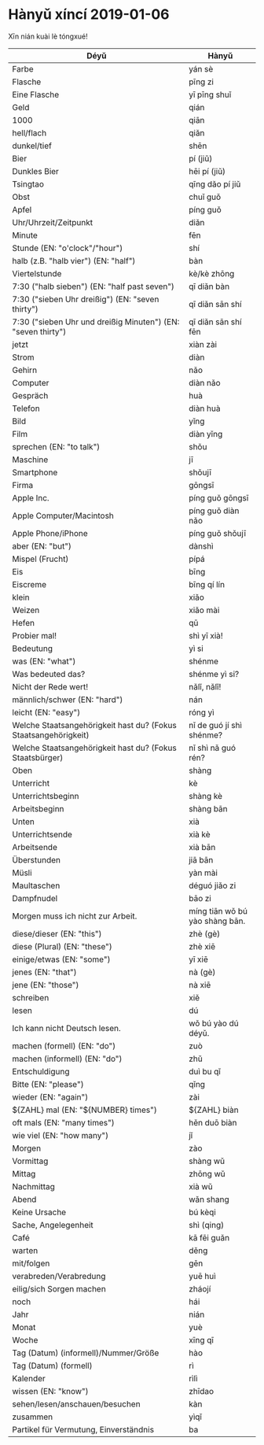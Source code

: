 # Hànyǔ xíncí 2019-01-06

Xīn nián kuài lè tóngxué!

| Déyǔ                                                            | Hànyǔ                          |
| --------------------------------------------------------------- | ------------------------------ |
| Farbe                                                           | yán sè                         |
| Flasche                                                         | pīng zi                        |
| Eine Flasche                                                    | yī pīng shuǐ                   |
| Geld                                                            | qián                           |
| 1000                                                            | qiān                           |
| hell/flach                                                      | qiǎn                           |
| dunkel/tief                                                     | shēn                           |
| Bier                                                            | pí (jiǔ)                       |
| Dunkles Bier                                                    | hēi pí (jiǔ)                   |
| Tsingtao                                                        | qīng dǎo pí jiǔ                |
| Obst                                                            | chuǐ guǒ                       |
| Apfel                                                           | píng guǒ                       |
| Uhr/Uhrzeit/Zeitpunkt                                           | diǎn                           |
| Minute                                                          | fēn                            |
| Stunde (EN: "o'clock"/"hour")                                   | shí                            |
| halb (z.B. "halb vier") (EN: "half")                            | bàn                            |
| Viertelstunde                                                   | kè/kè zhōng                    |
| 7:30 ("halb sieben") (EN: "half past seven")                    | qī diǎn bàn                    |
| 7:30 ("sieben Uhr dreißig") (EN: "seven thirty")                | qī diǎn sān shí                |
| 7:30 ("sieben Uhr und dreißig Minuten") (EN: "seven thirty")    | qī diǎn sān shí fēn            |
| jetzt                                                           | xiàn zài                       |
| Strom                                                           | diàn                           |
| Gehirn                                                          | nǎo                            |
| Computer                                                        | diàn nǎo                       |
| Gespräch                                                        | huà                            |
| Telefon                                                         | diàn huà                       |
| Bild                                                            | yǐng                           |
| Film                                                            | diàn yǐng                      |
| sprechen (EN: "to talk")                                        | shǒu                           |
| Maschine                                                        | jī                             |
| Smartphone                                                      | shǒujī                         |
| Firma                                                           | gōngsī                         |
| Apple Inc.                                                      | píng guǒ gōngsī                |
| Apple Computer/Macintosh                                        | píng guǒ diàn nǎo              |
| Apple Phone/iPhone                                              | píng guǒ shǒujī                |
| aber (EN: "but")                                                | dànshì                         |
| Mispel (Frucht)                                                 | pípá                           |
| Eis                                                             | bīng                           |
| Eiscreme                                                        | bīng qí lín                    |
| klein                                                           | xiǎo                           |
| Weizen                                                          | xiǎo mài                       |
| Hefen                                                           | qū                             |
| Probier mal!                                                    | shì yī xià!                    |
| Bedeutung                                                       | yì si                          |
| was (EN: "what")                                                | shénme                         |
| Was bedeuted das?                                               | shénme yì si?                  |
| Nicht der Rede wert!                                            | nǎlǐ, nǎlǐ!                    |
| männlich/schwer (EN: "hard")                                    | nán                            |
| leicht (EN: "easy")                                             | róng yì                        |
| Welche Staatsangehörigkeit hast du? (Fokus Staatsangehörigkeit) | nǐ de guó jí shì shénme?       |
| Welche Staatsangehörigkeit hast du? (Fokus Staatsbürger)        | nǐ shì nǎ guó rén?             |
| Oben                                                            | shàng                          |
| Unterricht                                                      | kè                             |
| Unterrichtsbeginn                                               | shàng kè                       |
| Arbeitsbeginn                                                   | shàng bān                      |
| Unten                                                           | xià                            |
| Unterrichtsende                                                 | xià kè                         |
| Arbeitsende                                                     | xià bān                        |
| Überstunden                                                     | jiā bān                        |
| Müsli                                                           | yàn mài                        |
| Maultaschen                                                     | déguó jiǎo zi                  |
| Dampfnudel                                                      | bāo zi                         |
| Morgen muss ich nicht zur Arbeit.                               | míng tiān wǒ bú yào shàng bān. |
| diese/dieser (EN: "this")                                       | zhè (gè)                       |
| diese (Plural) (EN: "these")                                    | zhè xiē                        |
| einige/etwas (EN: "some")                                       | yī xiē                         |
| jenes (EN: "that")                                              | nà (gè)                        |
| jene (EN: "those")                                              | nà xiē                         |
| schreiben                                                       | xiě                            |
| lesen                                                           | dú                             |
| Ich kann nicht Deutsch lesen.                                   | wǒ bú yào dú déyǔ.             |
| machen (formell) (EN: "do")                                     | zuò                            |
| machen (informell) (EN: "do")                                   | zhǔ                            |
| Entschuldigung                                                  | duì bu qǐ                      |
| Bitte (EN: "please")                                            | qǐng                           |
| wieder (EN: "again")                                            | zài                            |
| \${ZAHL} mal (EN: "\${NUMBER} times")                           | \${ZAHL} biàn                  |
| oft mals (EN: "many times")                                     | hěn duō biàn                   |
| wie viel (EN: "how many")                                       | jǐ                             |
| Morgen                                                          | zào                            |
| Vormittag                                                       | shàng wǔ                       |
| Mittag                                                          | zhōng wǔ                       |
| Nachmittag                                                      | xià wǔ                         |
| Abend                                                           | wǎn shang                      |
| Keine Ursache                                                   | bú kèqi                        |
| Sache, Angelegenheit                                            | shì (qing)                     |
| Café                                                            | kā fēi guǎn                    |
| warten                                                          | děng                           |
| mit/folgen                                                      | gēn                            |
| verabreden/Verabredung                                          | yuē huì                        |
| eilig/sich Sorgen machen                                        | zháojí                         |
| noch                                                            | hái                            |
| Jahr                                                            | nián                           |
| Monat                                                           | yuè                            |
| Woche                                                           | xīng qī                        |
| Tag (Datum) (informell)/Nummer/Größe                            | hào                            |
| Tag (Datum) (formell)                                           | rì                             |
| Kalender                                                        | rìlì                           |
| wissen (EN: "know")                                             | zhīdao                         |
| sehen/lesen/anschauen/besuchen                                  | kàn                            |
| zusammen                                                        | yìqǐ                           |
| Partikel für Vermutung, Einverständnis                          | ba                             |
